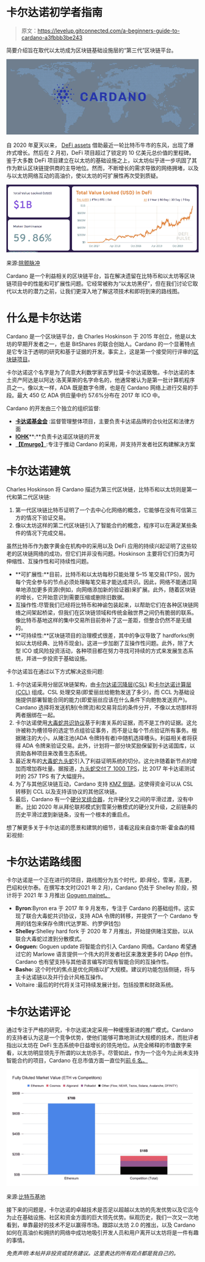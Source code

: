 # 卡尔达诺初学者指南

> 原文：<https://levelup.gitconnected.com/a-beginners-guide-to-cardano-a3fbbb3be243>

简要介绍旨在取代以太坊成为区块链基础设施层的“第三代”区块链平台。

![](img/974bd42bd74d5b722de91f47d39d89d9.png)

自 2020 年夏天以来， [DeFi assets](https://medium.com/the-capital/intro-to-defi-b4ab2ec0f156) 借助最近一轮比特币牛市的东风，出现了爆炸式增长。然后在 2 月初，DeFi 项目超过了锁定的 10 亿美元总价值的里程碑。鉴于大多数 DeFi 项目建立在以太坊的基础设施之上，以太坊似乎进一步巩固了其作为默认区块链提供商的主导地位。然而，不断增长的需求导致的网络拥堵，以及与以太坊网络互动的高油价，使以太坊的可扩展性再次受到质疑。

![](img/8072d19a2972be82e14508fbb7f69d3c.png)

来源:[除颤脉冲](https://defipulse.com/blog/1-billion-tvl-in-defi/)

Cardano 是一个利益相关的区块链平台，旨在解决遗留在比特币和以太坊等区块链项目中的性能和可扩展性问题。它经常被称为“以太坊黑仔”，但在我们讨论它取代以太坊的潜力之前，让我们更深入地了解这项技术和即将到来的路线图。

# 什么是卡尔达诺

Cardano 是一个区块链平台，由 Charles Hoskinson 于 2015 年创立，他是以太坊的早期开发者之一，也是 BitShares 的联合创始人。Cardano 的一个显著特点是它专注于透明的研究和基于证据的开发。事实上，这是第一个接受同行评审的[区块链项目](https://medium.com/chainrock/cardano-peer-reviewed-blockchain-for-the-thrid-generation-analysis-review-8c697a619bce)。

卡尔达诺这个名字是为了向意大利数学家吉罗拉莫·卡尔达诺致敬。卡尔达诺的本土资产阿达是以阿达·洛芙莱斯的名字命名的，他通常被认为是第一批计算机程序员之一。像以太一样，ADA 既是数字令牌，也是在 Cardano 网络上进行交易的手段。最大 450 亿 ADA 供应量中约 57.6%分布在 2017 年 ICO 中。

Cardano 的开发由三个独立的组织监督:

*   [**卡达诺基金会**](https://cardanofoundation.org/) :监督管理整体项目，主要负责卡达诺品牌的合伙社区和法律方面
*   [**IOHK**](https://iohk.io/)**:**负责卡达诺区块链的开发
*   [**【Emurgo】**](https://emurgo.io/):专注于推动 Cardano 的采用，并支持开发者社区构建解决方案

# 卡尔达诺建筑

Charles Hoskinson 将 Cardano 描述为第三代区块链，比特币和以太坊则是第一代和第二代区块链:

1.  第一代区块链比特币证明了一个去中心化网络的概念，它能够在没有可信第三方的情况下验证交易。
2.  像以太坊这样的第二代区块链引入了智能合约的概念，程序可以在满足某些条件的情况下完成交易。

虽然比特币作为数字黄金在机构中的采用以及 DeFi 应用的持续兴起证明了这些较老的区块链网络的成功，但它们并非没有问题。Hoskinson 主要将它们归类为可伸缩性、互操作性和可持续性问题。

*   **可扩展性:**目前，比特币和以太坊每秒只能处理 5–15 笔交易(TPS)，因为每个完全参与的节点必须处理每笔交易才能达成共识。因此，网络不能通过简单地添加更多资源(例如，向网络添加新的验证器)来扩展。此外，随着区块链的增长，它开始意识到需要压缩或删除旧数据。
*   互操作性:尽管我们已经将比特币和神谕包装起来，以帮助它们在各种区块链网络之间架起桥梁，但我们在区块链领域和传统金融世界之间仍有脆弱的联系。像比特币基地这样的集中交易所目前弥补了这一差距，但整合仍然不是无缝的。
*   **可持续性:**区块链项目的治理模式很差，其中的争议导致了 hardforks(例如以太坊经典、比特币现金)。这进一步加剧了互操作性问题。此外，除了大型 ICO 或风险投资活动，各种项目都在努力寻找可持续的方式来发展生态系统，并进一步投资于基础设施。

卡尔达诺旨在通过以下方式解决这些问题:

1.  卡尔达诺采用分层区块链架构，由[卡尔达诺沉降层(CSL)](https://why.cardano.org/en/introduction/designing-in-layers/) 和[卡尔达诺计算层(CCL)](https://why.cardano.org/en/introduction/cardano-computation-layer/) 组成。CSL 处理交易(即爱丽丝给鲍勃发送了多少)，而 CCL 为基础设施提供部署智能合同的能力(即爱丽丝应该在什么条件下向鲍勃发送资产)。Cardano 选择将发送机制(令牌流)和交易背后的条件分开，不像以太坊那样将两者捆绑在一起。
2.  卡尔达诺使用[大毒蛇共识协议](https://eprint.iacr.org/2016/889.pdf)基于利害关系的证据，而不是工作的证据。这允许被称为槽领导的选定节点组验证事务，而不是让每个节点验证所有事务。根据赌注的大小，从赌注池(ADA 令牌持有者)中随机选择槽头。利益相关者将获得 ADA 令牌来验证交易。此外，计划将一部分块奖励保留到卡达诺国库，以资助各种项目来改善生态系统。
3.  最近发布的[大毒蛇九头蛇](https://cardanojournal.com/hydra-cardano-scalability-solution-46)引入了利益证明系统的切分。这允许随着新节点的增加而增加吞吐量。据报道，[九头蛇交付了 1000 TPS](https://www.altcoinbuzz.io/reviews/altcoin-projects/cardano-vs-algorand-the-ultimate-comparison/)，比 2017 年卡达诺测试时的 257 TPS 有了大幅提升。
4.  为了与其他区块链互动，Cardano 支持 [KMZ 侧链](http://fc16.ifca.ai/bitcoin/papers/KLS16.pdf)。这使得资金可以从 CSL 转移到 CCL 以及支持该协议的其他区块链。
5.  最后，Cardano 有一个[硬分叉组合器](https://docs.cardano.org/en/latest/explore-cardano/what-is-a-hard-fork-combinator.html)，允许硬分叉之间的平滑过渡，没有中断。比如 2020 年从拜伦联邦模式到雪莱分散模式的硬分叉升级，之前链条的历史平滑过渡到新链条，没有一个根本的重启点。

想了解更多关于卡尔达诺的愿景和建筑的细节，请看这段来自查尔斯·霍金森的精彩视频:

# 卡尔达诺路线图

卡尔达诺是一个正在进行的项目，路线图分为五个时代，即:拜伦，雪莱，高更，巴绍和伏尔泰。在撰写本文时(2021 年 2 月)，Cardano 仍处于 Shelley 阶段，预计将于 2021 年 3 月推出 [Goguen mainet。](https://www.newsbtc.com/news/cardano/new-cardano-roadmap-puts-march-2021-date-for-goguen-mainet-rollout/)

*   **Byron**:Byron era 于 2017 年 9 月发布，专注于 Cardano 的基础组件。这实现了联合大毒蛇共识协议，支持 ADA 令牌的转移，并提供了一个 Cardano 专用的钱包来保存令牌(代达罗斯、约罗伊钱包)
*   **Shelley**:Shelley hard fork 于 2020 年 7 月推出，开始提供赌注奖励，以从联合大毒蛇过渡到分散模式。
*   **Goguen:** Goguen update 将智能合约引入 Cardano 网络。Cardano 希望通过它的 Marlowe 语言提供一个伟大的开发者社区来激发更多的 DApp 创作。Cardano 也有望支持与其他语言编写的现有智能合同的互操作性。
*   **Basho:** 这个时代的焦点是优化网络以扩大规模。建议的功能包括侧链，将与主卡达诺链以及并行会计风格互操作。
*   Voltaire :最后的时代将关注可持续发展计划，包括投票和财政系统。

# 卡尔达诺评论

通过专注于严格的研究，卡尔达诺决定采用一种缓慢渐进的推广模式。Cardano 的支持者认为这是一个竞争优势，使他们能够可靠地测试大规模的技术，而批评者指出以太坊在 DeFi 生态系统中日益增长的领先地位。从完全稀释的市值数字来看，以太坊明显领先于所谓的以太坊杀手。尽管如此，作为一个迄今为止尚未支持智能合约的项目，Cardano 在总市值方面一直位列[前 6 名。](https://coinmarketcap.com/)

![](img/eed43eecbad354d1557b49acfa691904.png)

来源:[比特币基地](https://blog.coinbase.com/around-the-block-10-eth-killers-and-new-chains-a712c04c344f)

接下来的问题是，卡尔达诺的卓越技术是否足以超越以太坊的先发优势以及它迄今为止在基础设施、社区和资金方面的巨大领先优势。纵观历史，我们一次又一次地看到，单靠最好的技术不足以赢得市场。跟踪以太坊 2.0 的推出，以及 Cardano 如何在高油价和拥挤的网络中成功地吸引开发人员和用户离开以太坊将是一件有趣的事情。

*免责声明:本帖并非投资或财务建议。这里表达的所有观点都是我自己的。*
